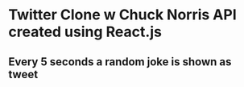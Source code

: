 # Twitter Clone w Chuck Norris API created using React.js
## Every 5 seconds a random joke is shown as tweet 

